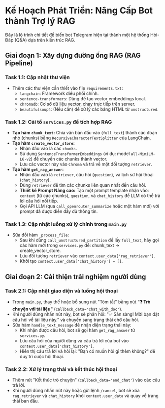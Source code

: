 # Kế Hoạch Phát Triển: Nâng Cấp Bot thành Trợ lý RAG

Đây là lộ trình chi tiết để biến bot Telegram hiện tại thành một hệ thống Hỏi-Đáp (Q&A) dựa trên kiến trúc RAG.

## Giai đoạn 1: Xây dựng đường ống RAG (RAG Pipeline)

### Task 1.1: Cập nhật thư viện

-   Thêm các thư viện cần thiết vào file `requirements.txt`:
    -   `langchain`: Framework điều phối chính.
    -   `sentence-transformers`: Dùng để tạo vector embeddings local.
    -   `chromadb`: Cơ sở dữ liệu vector, chạy trực tiếp trên server.
    -   `beautifulsoup4`: (Nếu cần) để xử lý các bảng HTML từ `unstructured`.

### Task 1.2: Cải tổ `services.py` để tích hợp RAG

-   **Tạo hàm `chunk_text`:** Chia văn bản đầu vào (`full_text`) thành các đoạn nhỏ (chunks) bằng `RecursiveCharacterTextSplitter` của LangChain.
-   **Tạo hàm `create_vector_store`:**
    -   Nhận đầu vào là các `chunks`.
    -   Sử dụng `SentenceTransformerEmbeddings` (ví dụ: model `all-MiniLM-L6-v2`) để chuyển các chunks thành vector.
    -   Lưu các vector này vào `Chroma` và trả về một đối tượng `retriever`.
-   **Tạo hàm `get_rag_answer`:**
    -   Nhận đầu vào là `retriever`, câu hỏi (`question`), và lịch sử hội thoại (`chat_history`).
    -   Dùng `retriever` để tìm các chunks liên quan nhất đến câu hỏi.
    -   **Thiết kế Prompt Nâng cao:** Tạo một prompt template nhận vào: `context` (từ các chunks), `question`, và `chat_history` để LLM có thể trả lời câu hỏi nối tiếp.
    -   Gọi API LLM (qua `call_openrouter_summarize` hoặc một hàm mới) với prompt đã được điền đầy đủ thông tin.

### Task 1.3: Cập nhật luồng xử lý chính trong `main.py`

-   Sửa đổi hàm `_process_file`:
    -   Sau khi dùng `call_unstructured_partition` để lấy `full_text`, hãy gọi các hàm mới trong `services.py` để: chunk_text -> create\_vector\_store.
    -   Lưu đối tượng `retriever` vào `context.user_data['rag_retriever']`.
    -   Khởi tạo `context.user_data['chat_history'] = []`.

## Giai đoạn 2: Cải thiện trải nghiệm người dùng

### Task 2.1: Cập nhật giao diện và luồng hội thoại

-   Trong `main.py`, thay thế hoặc bổ sung nút "Tóm tắt" bằng nút **"❓ Trò chuyện với tài liệu"** (`callback_data='chat_with_doc'`).
-   Khi người dùng nhấn nút này, bot sẽ phản hồi: "✅ Sẵn sàng! Mời bạn đặt câu hỏi về tài liệu này." và chuyển sang trạng thái chờ câu hỏi.
-   Sửa hàm `handle_text_message` để nhận diện trạng thái này:
    -   Khi nhận được câu hỏi, bot sẽ gọi hàm `get_rag_answer` từ `services.py`.
    -   Lưu câu hỏi của người dùng và câu trả lời của bot vào `context.user_data['chat_history']`.
    -   Hiển thị câu trả lời và hỏi lại: "Bạn có muốn hỏi gì thêm không?" để duy trì cuộc hội thoại.

### Task 2.2: Xử lý trạng thái và kết thúc hội thoại

-   Thêm nút "Kết thúc trò chuyện" (`callback_data='end_chat'`) vào các câu trả lời.
-   Khi người dùng nhấn nút này hoặc gửi lệnh `/cancel`, bot sẽ xóa `rag_retriever` và `chat_history` khỏi `context.user_data` và quay về trạng thái ban đầu.